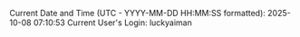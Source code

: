 Current Date and Time (UTC - YYYY-MM-DD HH:MM:SS formatted): 2025-10-08 07:10:53
Current User's Login: luckyaiman
